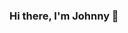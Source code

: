 ### Hi there, I'm Johnny 👋

<!--
**jryue/jryue** is a ✨ _special_ ✨ repository because its `README.md` (this file) appears on your GitHub profile.

I am currently a student at BCIT's Computer Systems Technology program. I come from an engineering background, but I transitioned into the computing field because I love computers and technology and I enjoy problem solving. Some of my interests include: the advancement of green energies/technologies, learning about other cultures and keeping myself up to date on global current events, and enjoying team-based video games. In my free time, I enjoy reading crime/mystery novels and I make an effort to contribute to my community by getting involved with youth programs at my church or partaking in community clean-ups. 

- 🔭 I’m currently working on ...
- 🌱 I’m currently learning C/Java, databases (OracleSQL),
- 👯 I’m looking to collaborate on ...
- 🤔 I’m looking for help with ...
- 💬 Ask me about ...
- 📫 How to reach me: www.linkedin.com/in/john-ryue or at jryue@my.bcit.ca
- ⚡ Fun fact: ...
-->
